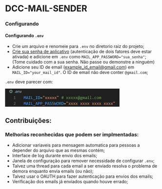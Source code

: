 # DCC-MAIL-SENDER

### Configurando

#### Configurando `.env`
- Crie um arquivo e renomeie para `.env` no diretorio raiz do projeto;
- <a href='https://myaccount.google.com/apppasswords'>Crie sua senha de aplicativo</a> (autenticação de dois fatores deve estar ativada) e adicione em `.env` como `MAIL_APP_PASSWORD="sua_senha"`; (Tome cuidado com a sua senha. Não passe ou demonstre a ninguém)
- Adicione seu ID de email (example_id_email@gmail.com) em `MAIL_ID="your_mail_id"`. O ID de email não deve conter `@gmail.com`;

`.env` deve parecer com:

![dot_env_example](media/dot_env_example.png)   


## Contribuições:

### Melhorias reconhecidas que podem ser implmentadas:
 - Adicionar variaveis para mensagem automatica para pessoas a depender do arquivo que as mesmas contém;
 - Interface de log durante envio dos emails;
 - Janela de configuração para remover necessidade de configurar `.env`;
 - Talvez uma thread para cada email a ser enviado resolva o problema de demora enquanto envia emails (ou não);
 - Talvez usar o OAUTH para fazer autenticação para envios dos emails;
 - Verificação dos emails já enviados quando houve errado;